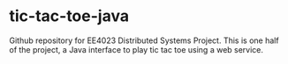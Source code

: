 # tic-tac-toe-java

Github repository for EE4023 Distributed Systems Project.
This is one half of the project, a Java interface to play tic tac toe using a web service.
